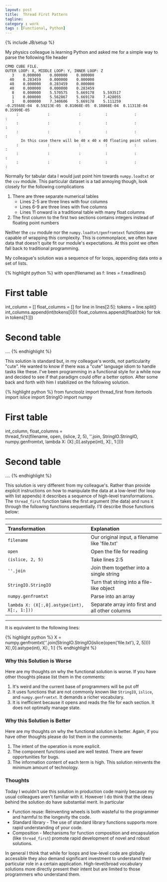 ```yaml
---
layout: post
title:  Thread First Pattern
tagline: 
category : work 
tags : [Functional, Python]
---
```

{% include JB/setup %}

My physics colleague is learning Python and asked me for a simple way to parse
the following file header

    CPMD CUBE FILE.
    OUTER LOOP: X, MIDDLE LOOP: Y, INNER LOOP: Z
       3    0.000000    0.000000    0.000000
      40    0.283459    0.000000    0.000000
      40    0.000000    0.283459    0.000000
      40    0.000000    0.000000    0.283459
       8    0.000000    5.570575    5.669178    5.593517
       1    0.000000    5.562867    5.669178    7.428055
       1    0.000000    7.340606    5.669178    5.111259
    -0.25568E-04  0.59213E-05  0.81068E-05  0.10868E-04  0.11313E-04  0.35999E-05
         :             :             :           :            :            :
         :             :             :           :            :            :
         :             :             :           :            :            :
           In this case there will be 40 x 40 x 40 floating point values
         :             :             :           :            :            :
         :             :             :           :            :            :
         :             :             :           :            :            :

Normally for tabular data I would just point him towards `numpy.loadtxt` or the `csv` module.  This particular dataset is a tad annoying though, look closely for the following complications

1.  There are three separate numerical tables
    *   Lines 2-5 are three lines with four columns
    *   Lines 6-9 are three lines with five columns
    *   Lines 11 onward is a traditional table with many float columns
2.  The first column to the first two sections contains integers instead of floating point numbers

Neither the `csv` module nor the `numpy.loadtxt/genfromtext` functions are capable of wrapping this complexity.  This is commonplace, we often have data that doesn't quite fit our module's expectations.  At this point we often fall back to traditional programming.  

My colleague's solution was a sequence of for loops, appending data onto a set of lists.



{% highlight python %}
with open(filename) as f:
    lines = f.readlines()

# First table
int_column = []
float_columns = []
for line in lines[2:5]:
    tokens = line.split()
    int_columns.append(int(tokens[0]))
    float_columns.append([float(tok) for tok in tokens[1:]])

# Second table
....
{% endhighlight %}

This solution is standard but, in my colleague's words, not particularity "cute".  He wanted to know if there was a "cute" language idiom to handle tasks like these.  I've been programming in a functional style for a while now and decided to see if that paradigm could offer a better option.  After some back and forth with him I stabilized on the following solution.


{% highlight python %}
from functoolz import thread_first
from itertools import islice
import StringIO
import numpy

# First table
int_column, float_columns = \
    thread_first(filename,
                 open,
                 (islice, 2, 5),
                 ''.join,
                 StringIO.StringIO,
                 numpy.genfromtxt,
                 lambda X: (X[:,0].astype(int), X[:, 1:])))
# Second table
....
{% endhighlight %}

This solution is very different from my colleague's.  Rather than provide explicit instructions on how to manipulate the data at a low-level (for loop with list appends) it describes a sequence of high-level transformations.  The `thread_first` function takes the first argument (the data) and runs it through the following functions sequentially.  I'll describe those functions below:

<hr>

| Transformation                                      | Explanation                                         |
|:----------------------------------------------------|:----------------------------------------------------|
| `filename`                                          | Our original input, a filename like 'file.txt'      |
| `open`                                              | Open the file for reading                           |
| `(islice, 2, 5)`                                    | Take lines 2:5                                      |
| `''.join`                                           | Join them together into a single string             |
| `StringIO.StringIO`                                 | Turn that string into a file-like object            |
| `numpy.genfromtxt`                                  | Parse into an array                                 |
| `lambda X: (X[:,0].astype(int), X[:, 1:]))`         | Separate array into first and all other columns     |

<hr>

It is equivalent to the following lines:

{% highlight python %}
X = numpy.genfromtxt(''.join(StringIO.StringIO(islice(open('file.txt'), 2, 5))))
X[:,0].astype(int), X[:, 1:]
{% endhighlight %}


### Why this Solution is Worse

Here are my thoughts on why the functional solution is worse.  If you have other thoughts please list them in the comments:

1.  It's weird and the current base of programmers will be put off
2.  It uses functions that are not commonly known like `StringIO`, `islice`, and `numpy.genfromtxt`.  It demands a richer vocabulary.
3.  It is inefficient because it opens and reads the file for each section.  It does not optimally manage state.


### Why this Solution is Better

Here are my thoughts on why the functional solution is better.  Again, if you have other thoughts please do list them in the comments:

1.  The intent of the operation is more explicit.
2.  The component functions used are well tested.  There are fewer opportunities for bugs.  
3.  The information content of each term is high.  This solution reinvents the minimum amount of technology.


### Thoughts

Today I wouldn't use this solution in production code mainly because my usual colleagues aren't familiar with it.  However I do think that the ideas behind the solution do have substantial merit.  In particular

*   Function reuse:  Reinventing wheels is both wasteful to the programmer and harmful to the longevity the code.
*   Standard library - The use of standard library functions supports more rapid understanding of your code.
*   Composition - Mechanisms for function composition and encapsulation (like `thread_first`) promote rapid development of novel and robust solutions.

In general I think that while for loops and low-level code are globally accessible they also demand significant investment to understand their particular role in a certain application.  High-level/broad vocabulary solutions more directly present their intent but are limited to those programmers who understand them.  
